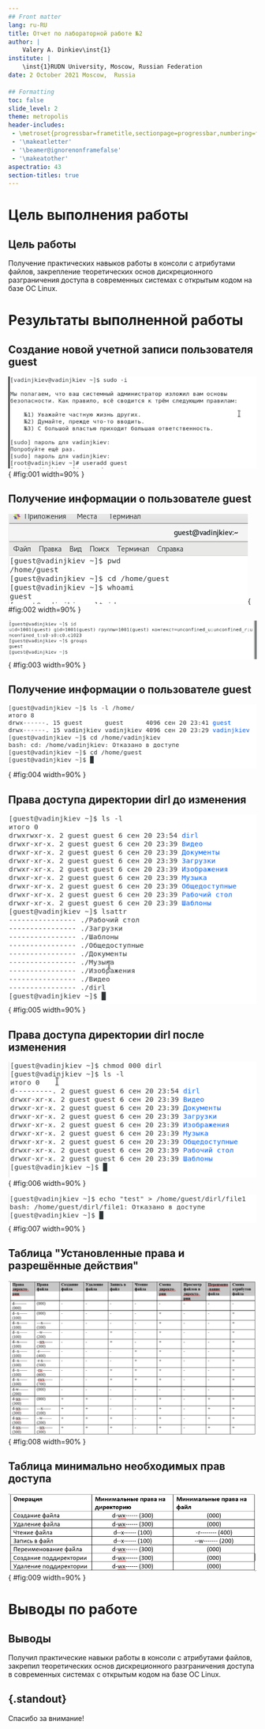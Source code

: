```yaml
---
## Front matter
lang: ru-RU
title: Отчет по лабораторной работе №2
author: |
	Valery A. Dinkiev\inst{1}
institute: |
	\inst{1}RUDN University, Moscow, Russian Federation
date: 2 October 2021 Moscow,  Russia

## Formatting
toc: false
slide_level: 2
theme: metropolis
header-includes: 
 - \metroset{progressbar=frametitle,sectionpage=progressbar,numbering=fraction}
 - '\makeatletter'
 - '\beamer@ignorenonframefalse'
 - '\makeatother'
aspectratio: 43
section-titles: true
---
```

# Цель выполнения работы

## Цель работы

Получение практических навыков работы в консоли с атрибутами файлов, закрепление теоретических основ дискреционного разграничения доступа в современных системах с открытым кодом на базе ОС Linux. 

# Результаты выполненной работы

## Создание новой учетной записи пользователя guest

![Создание пользователя guest](image/0.png){ #fig:001 width=90% }

## Получение информации о пользователе guest

![Информация о пользователе guest](image/2.png){ #fig:002 width=90% }

![Информация о пользователе guest](image/3.png){ #fig:003 width=90% }

## Получение информации о пользователе guest

![Информация о пользователе guest](image/6.png){ #fig:004 width=90% }

## Права доступа директории dirl до изменения

![Информация о пользователе guest](image/9.png){ #fig:005 width=90% }

## Права доступа директории dirl после изменения

![Информация о пользователе guest](image/10.png){ #fig:006 width=90% }

![Попытка создать файл](image/11.png){ #fig:007 width=90% }

## Таблица "Установленные права и разрешённые действия"

![Таблица прав](image/13.png){ #fig:008 width=90% }

## Таблица минимально необходимых прав доступа

![Таблица](image/16.png){ #fig:009 width=90% }

# Выводы по работе

## Выводы
Получил практические навыки работы в консоли с атрибутами файлов, закрепил теоретических основ дискреционного разграничения доступа в современных системах с открытым кодом на базе ОС Linux.



## {.standout}

Спасибо за внимание!
